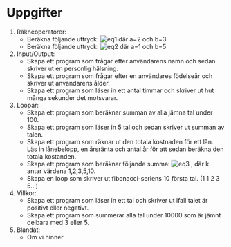 # Uppgifter

1. Räkneoperatorer:
    * Beräkna följande uttryck: ![eq1](http://mathurl.com/y9xrjh5e.png) där a=2 och b=3
    * Beräkna följande uttryck: ![eq2](http://mathurl.com/ya63lhr7.png) där a=1 och b=5
2. Input/Output:
    * Skapa ett program som frågar efter användarens namn och sedan skriver ut en personlig hälsning.
    * Skapa ett program som frågar efter en användares födelseår och skriver ut användarens ålder.
    * Skapa ett program som läser in ett antal timmar och skriver ut hut många sekunder det motsvarar.
3. Loopar:
    * Skapa ett program som beräknar summan av alla jämna tal under 100.
    * Skapa ett program som läser in 5 tal och sedan skriver ut summan av talen.
    * Skapa ett program som räknar ut den totala kostnaden för ett lån. Läs in lånebelopp, en årsränta och antal år för att sedan beräkna den totala kostanden.
    * Skapa ett program som beräknar följande summa:    ![eq3](http://mathurl.com/ycf3mkor.png) ,   där k antar värdena 1,2,3,5,10. 
    * Skapa en loop som skriver ut fibonacci-seriens 10 första tal. (1 1 2 3 5...)
4. Villkor:
    * Skapa ett program som läser in ett tal och skriver ut ifall talet är positivt eller negativt.
    * Skapa ett program som summerar alla tal under 10000 som är jämnt delbara med 3 eller 5.
5. Blandat:
    *  Om vi hinner
